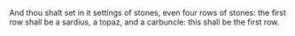 And thou shalt set in it settings of stones, even four rows of stones: the first row shall be a sardius, a topaz, and a carbuncle: this shall be the first row.
